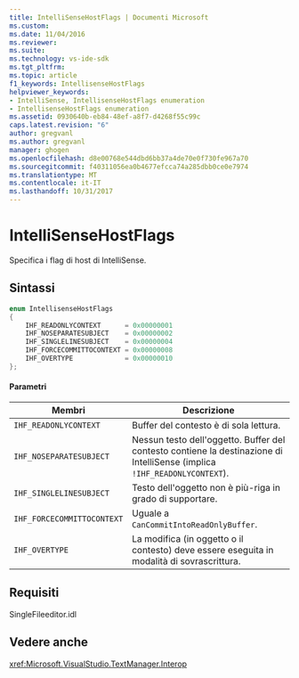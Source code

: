 ```yaml
---
title: IntelliSenseHostFlags | Documenti Microsoft
ms.custom: 
ms.date: 11/04/2016
ms.reviewer: 
ms.suite: 
ms.technology: vs-ide-sdk
ms.tgt_pltfrm: 
ms.topic: article
f1_keywords: IntellisenseHostFlags
helpviewer_keywords:
- IntelliSense, IntellisenseHostFlags enumeration
- IntellisenseHostFlags enumeration
ms.assetid: 0930640b-eb84-48ef-a8f7-d4268f55c99c
caps.latest.revision: "6"
author: gregvanl
ms.author: gregvanl
manager: ghogen
ms.openlocfilehash: d8e00768e544dbd6bb37a4de70e0f730fe967a70
ms.sourcegitcommit: f40311056ea0b4677efcca74a285dbb0ce0e7974
ms.translationtype: MT
ms.contentlocale: it-IT
ms.lasthandoff: 10/31/2017
---
```

# <a name="intellisensehostflags"></a>IntelliSenseHostFlags
Specifica i flag di host di IntelliSense.  
  
## <a name="syntax"></a>Sintassi  
  
```cpp  
enum IntellisenseHostFlags  
{  
    IHF_READONLYCONTEXT      = 0x00000001  
    IHF_NOSEPARATESUBJECT    = 0x00000002  
    IHF_SINGLELINESUBJECT    = 0x00000004  
    IHF_FORCECOMMITTOCONTEXT = 0x00000008  
    IHF_OVERTYPE             = 0x00000010  
};  
```  
  
#### <a name="parameters"></a>Parametri  
  
|Membri|Descrizione|  
|-------------|-----------------|  
|`IHF_READONLYCONTEXT`|Buffer del contesto è di sola lettura.|  
|`IHF_NOSEPARATESUBJECT`|Nessun testo dell'oggetto. Buffer del contesto contiene la destinazione di IntelliSense (implica `!IHF_READONLYCONTEXT`).|  
|`IHF_SINGLELINESUBJECT`|Testo dell'oggetto non è più-riga in grado di supportare.|  
|`IHF_FORCECOMMITTOCONTEXT`|Uguale a `CanCommitIntoReadOnlyBuffer`.|  
|`IHF_OVERTYPE`|La modifica (in oggetto o il contesto) deve essere eseguita in modalità di sovrascrittura.|  
  
## <a name="requirements"></a>Requisiti  
 SingleFileeditor.idl  
  
## <a name="see-also"></a>Vedere anche  
 <xref:Microsoft.VisualStudio.TextManager.Interop>